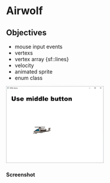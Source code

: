 # Airwolf

## Objectives
+ mouse input events
+ vertexs
+ vertex array {sf::lines}
+ velocity
+ animated sprite
+ enum class
 
![screen](screen.png) 
#### Screenshot


